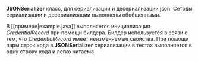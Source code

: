 **JSONSerializer** класс, для сериализации и десериализации json. Сетоды сериализации и десериализации выполнены обобщенными.

В [[примере|example.java]] выполняется инициализация _CredentialRecord_ при помощи билдера. Билдер используется в связи с тем, что _CredentialRecord_ имеет неизменяемые свойства.
При помощи пары строк кода в **JSONSerializer** сериализации в тестах выполняется в одну строку кода и легко читаема.